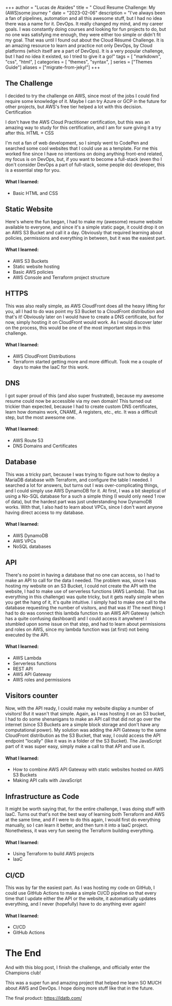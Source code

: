 +++
author = "Lucas de Ataides"
title = " Cloud Resume Challenge: My (AWS)some journey "
date = "2023-02-06"
description = "I've always been a fan of pipelines, automation and all this awesome stuff, but I had no idea there was a name for it. DevOps. It really changed my mind, and my career goals. I was constantly doing courses and looking for fun projects to do, but no one was satisfying me enough, they were either too simple or didn't fit my goal. That was until I found out about the Cloud Résumé Challenge. It is an amazing resource to learn and practice not only DevOps, by Cloud platforms (which itself are a part of DevOps). It is a very popular challenge, but I had no idea it existed, so I tried to give it a go!"
tags = [
    "markdown",
    "css",
    "html",
]
categories = [
    "themes",
    "syntax",
]
series = ["Themes Guide"]
aliases = ["migrate-from-jekyl"]
+++

## The Challenge

I decided to try the challenge on AWS, since most of the jobs I could find require some knowledge of it. Maybe I can try Azure or GCP in the future for other projects, but AWS's free tier helped a lot with this decision.
Certification

I don't have the AWS Cloud Practitioner certification, but this was an amazing way to study for this certification, and I am for sure giving it a try after this.
HTML + CSS

I'm not a fan of web development, so I simply went to CodePen and searched some cool websites that I could use as a template. For me this worked fine since I have no intentions on doing anything front-end related, my focus is on DevOps, but, if you want to become a full-stack (even tho I don't consider DevOps a part of full-stack, some people do) developer, this is a essential step for you.

#### What I learned:

- Basic HTML and CSS

## Static Website

Here's where the fun began, I had to make my (awesome) resume website available to everyone, and since it's a simple static page, it could drop it on an AWS S3 Bucket and call it a day. Obviously that required learning about policies, permissions and everything in between, but it was the easiest part.

#### What I learned:

- AWS S3 Buckets
- Static website hosting
- Basic AWS policies
- AWS Console and Terraform project structure

## HTTPS

This was also really simple, as AWS CloudFront does all the heavy lifting for you, all I had to do was point my S3 Bucket to a CloudFront distribution and that's it! Obviously later on I would have to create a DNS certificate, but for now, simply hosting it on CloudFront would work. As I would discover later on the process, this would be one of the most important steps in this challenge.

#### What I learned:

- AWS CloudFront Distributions
- Terraform started getting more and more difficult. Took me a couple of days to make the IaaC for this work.

## DNS

I got super proud of this (and also super frustrated), because my awesome resume could now be accessible via my own domain! This turned out trickier than expected, because I had to create custom DNS certificates, learn how domains work, CNAME, A registers, etc., etc. It was a difficult step, but the most awesome one.

#### What I learned:

- AWS Route 53
- DNS Domains and Certificates

## Database

This was a tricky part, because I was trying to figure out how to deploy a MariaDB database with Terraform, and configure the table I needed. I searched a lot for answers, but turns out I was over-complicating things, and I could simply use AWS DynamoDB for it. At first, I was a bit skeptical of using a No-SQL database for a such a simple thing (I would only need 1 row of data), but the hardest part was just understanding how DynamoDB works. With that, I also had to learn about VPCs, since I don't want anyone having direct access to my database.

#### What I learned:

- AWS DynamoDB
- AWS VPCs
- NoSQL databases

## API

There's no point in having a database that no one can access, so I had to make an API to call for the data I needed. The problem was, since I was hosting my website on an S3 Bucket, I could not create the API with the website, I had to make use of serverless functions (AWS Lambda). That (as everything in this challenge) was quite tricky, but it gets really simple when you get the hang of it, it's quite intuitive. I simply had to make one call to the database requesting the number of visitors, and that was it!
The next thing I had to do was connect this lambda function to an AWS API Gateway (which has a quite confusing dashboard) and I could access it anywhere! I stumbled upon some issue on that step, and had to learn about permissions and roles on AWS, since my lambda function was (at first) not being executed by the API.

#### What I learned:

- AWS Lambda
- Serverless functions
- REST API
- AWS API Gateway
- AWS roles and permissions

## Visitors counter

Now, with the API ready, I could make my website display a number of visitors! But it wasn't that simple. Again, as I was hosting it on an S3 bucket, I had to do some shenanigans to make an API call that did not go over the internet (since S3 Buckets are a simple block storage and don't have any computational power).
My solution was adding the API Gateway to the same CloudFront distribution as the S3 Bucket, that way, I could access the API endpoint "locally" (like it was in a folder of the S3 Bucket).
The JavaScript part of it was super easy, simply make a call to that API and use it.

#### What I learned:

- How to combine AWS API Gateway with static websites hosted on AWS S3 Buckets
- Making API calls with JavaScript

## Infrastructure as Code

It might be worth saying that, for the entire challenge, I was doing stuff with IaaC. Turns out that's not the best way of learning both Terraform and AWS at the same time, and if I were to do this again, I would first do everything manually, so I can learn it better, and then turn it into a IaaC project. Nonetheless, it was very fun seeing the Terraform building everything.

#### What I learned:

- Using Terraform to build AWS projects
- IaaC

## CI/CD

This was by far the easiest part. As I was hosting my code on GitHub, I could use GitHub Actions to make a simple CI/CD pipeline so that every time that I update either the API or the website, it automatically updates everything, and I never (hopefully) have to do anything ever again!

#### What I learned:

- CI/CD
- GitHub Actions

# The End

And with this blog post, I finish the challenge, and officially enter the Champions club!

This was a super fun and amazing project that helped me learn SO MUCH about AWS and DevOps. I hope doing more stuff like that in the future.

The final product: https://ldatb.com/

